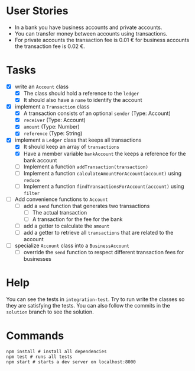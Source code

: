 # User Stories

- In a bank you have business accounts and private accounts.
- You can transfer money between accounts using transactions.
- For private accounts the transaction fee is 0.01 € for business accounts the transaction fee is 0.02 €.

# Tasks

- [x] write an `Account` class
  - [x] The class should hold a reference to the `ledger`
  - [x] It should also have a `name` to identify the account
- [x] implement a `Transaction` class
  - [x] A transaction consists of an optional `sender` (Type: Account)
  - [x] `receiver` (Type: Account)
  - [x] `amount` (Type: Number)
  - [x] `reference` (Type: String)
- [x] implement a `Ledger` class that keeps all transactions
  - [x] It should keep an array of `transactions`
  - [x] Have a member variable `bankAccount` the keeps a reference for the bank account
  - [ ] Implement a function `addTransaction(transaction)`
  - [ ] Implement a function `calculateAmountForAccount(account)` using `reduce`
  - [ ] Implement a function `findTransactionsForAccount(account)` using `filter`
- [ ] Add convenience functions to `Account`
  - [ ] add a `send` function that generates two transactions
    - [ ] The actual transaction
    - [ ] A transaction for the fee for the bank
  - [ ] add a getter to calculate the `amount`
  - [ ] add a getter to retrieve all `transactions` that are related to the account
- [ ] specialize `Account` class into a `BusinessAccount`
  - [ ] override the `send` function to respect different transaction fees for businesses

# Help

You can see the tests in `integration-test`. Try to run write the classes so they are satisfying the tests. You can also follow the commits in the `solution` branch to see the solution.

# Commands

```
npm install # install all dependencies
npm test # runs all tests
npm start # starts a dev server on localhost:8000
```
